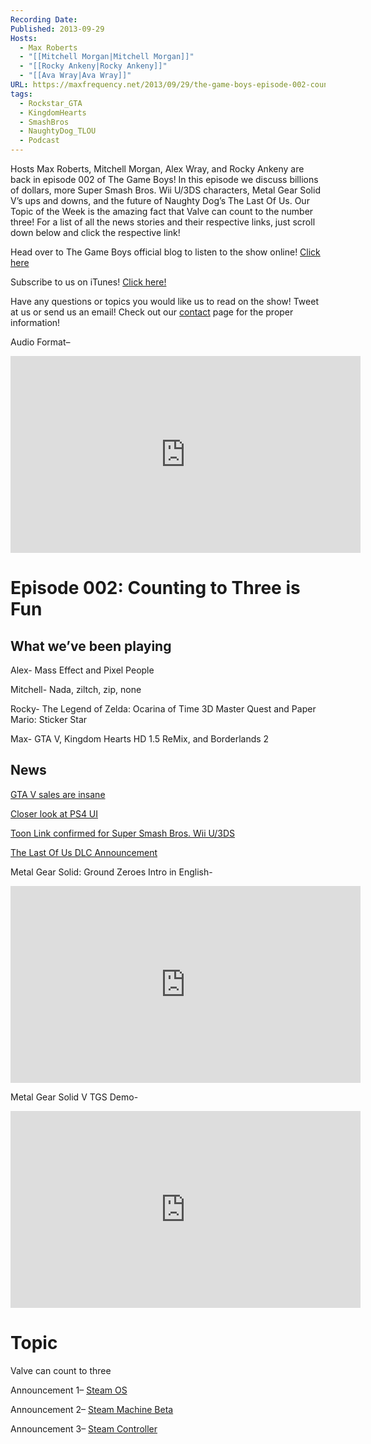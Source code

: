 ```yaml
---
Recording Date: 
Published: 2013-09-29
Hosts:
  - Max Roberts
  - "[[Mitchell Morgan|Mitchell Morgan]]"
  - "[[Rocky Ankeny|Rocky Ankeny]]"
  - "[[Ava Wray|Ava Wray]]"
URL: https://maxfrequency.net/2013/09/29/the-game-boys-episode-002-counting-to-three-is-fun/
tags:
  - Rockstar_GTA
  - KingdomHearts
  - SmashBros
  - NaughtyDog_TLOU
  - Podcast
---
```

Hosts Max Roberts, Mitchell Morgan, Alex Wray, and Rocky Ankeny are back in episode 002 of The Game Boys! In this episode we discuss billions of dollars, more Super Smash Bros. Wii U/3DS characters, Metal Gear Solid V’s ups and downs, and the future of Naughty Dog’s The Last Of Us. Our Topic of the Week is the amazing fact that Valve can count to the number three! For a list of all the news stories and their respective links, just scroll down below and click the respective link!

Head over to The Game Boys official blog to listen to the show online! [Click here](http://thegameboysgoleft.wordpress.com/)

Subscribe to us on iTunes! [Click here!](https://itunes.apple.com/us/podcast/the-game-boys/id711125433?mt=2)

Have any questions or topics you would like us to read on the show! Tweet at us or send us an email! Check out our [contact](http://goleftgaming.wordpress.com/contact/) page for the proper information!

Audio Format–

<div class=iframe-container>
<iframe width="560" height="315" src="https://www.youtube-nocookie.com/embed/0SlQ9gpAV_E?si=VNlH1fwQCHC8O_xL" title="YouTube video player" frameborder="0" allow="accelerometer; autoplay; clipboard-write; encrypted-media; gyroscope; picture-in-picture; web-share" referrerpolicy="strict-origin-when-cross-origin" allowfullscreen></iframe>
</div>

# Episode 002: Counting to Three is Fun

## What we’ve been playing

Alex- Mass Effect and Pixel People

Mitchell- Nada, ziltch, zip, none

Rocky- The Legend of Zelda: Ocarina of Time 3D Master Quest and Paper Mario: Sticker Star

Max- GTA V, Kingdom Hearts HD 1.5 ReMix, and Borderlands 2

## News

[GTA V sales are insane](http://www.joystiq.com/2013/09/20/grand-theft-auto-5-sales-surpass-1-billion/)

[Closer look at PS4 UI](http://www.ign.com/articles/2013/09/25/get-a-closer-look-at-the-ps4s-interface)

[Toon Link confirmed for Super Smash Bros. Wii U/3DS](http://www.smashbros.com/us/characters/toon_link.html)

[The Last Of Us DLC Announcement](http://blog.us.playstation.com/2013/09/27/the-last-of-us-future-dlc-plans/)

Metal Gear Solid: Ground Zeroes Intro in English-

<div class=iframe-container>
<iframe width="560" height="315" src="https://www.youtube-nocookie.com/embed/elMikUGFfqw?si=5Kxs7xzFYRdZOefm" title="YouTube video player" frameborder="0" allow="accelerometer; autoplay; clipboard-write; encrypted-media; gyroscope; picture-in-picture; web-share" allowfullscreen></iframe>
</div>

Metal Gear Solid V TGS Demo-

<div class=iframe-container>
<iframe width="560" height="315" src="https://www.youtube-nocookie.com/embed/EOLRfnC84fQ?si=3RiARV3gQlbA0_MS" title="YouTube video player" frameborder="0" allow="accelerometer; autoplay; clipboard-write; encrypted-media; gyroscope; picture-in-picture; web-share" allowfullscreen></iframe>
</div>

# Topic

Valve can count to three

Announcement 1– [Steam OS](http://kotaku.com/valve-announces-steam-os-1371869324)

Announcement 2– [Steam Machine Beta](http://kotaku.com/valve-announces-steam-machines-1386046176)

Announcement 3– [Steam Controller](http://kotaku.com/valve-announces-the-steam-controller-a-new-way-to-cont-1411558137)
